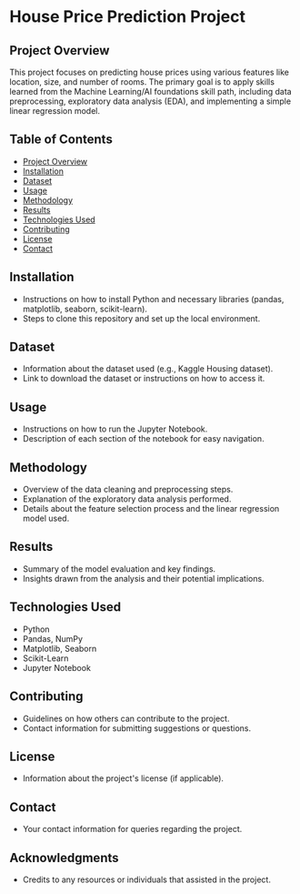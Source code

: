# House Price Prediction Project

## Project Overview
This project focuses on predicting house prices using various features like location, size, and number of rooms. The primary goal is to apply skills learned from the Machine Learning/AI foundations skill path, including data preprocessing, exploratory data analysis (EDA), and implementing a simple linear regression model.

## Table of Contents
- [Project Overview](#project-overview)
- [Installation](#installation)
- [Dataset](#dataset)
- [Usage](#usage)
- [Methodology](#methodology)
- [Results](#results)
- [Technologies Used](#technologies-used)
- [Contributing](#contributing)
- [License](#license)
- [Contact](#contact)

## Installation
- Instructions on how to install Python and necessary libraries (pandas, matplotlib, seaborn, scikit-learn).
- Steps to clone this repository and set up the local environment.

## Dataset
- Information about the dataset used (e.g., Kaggle Housing dataset).
- Link to download the dataset or instructions on how to access it.

## Usage
- Instructions on how to run the Jupyter Notebook.
- Description of each section of the notebook for easy navigation.

## Methodology
- Overview of the data cleaning and preprocessing steps.
- Explanation of the exploratory data analysis performed.
- Details about the feature selection process and the linear regression model used.

## Results
- Summary of the model evaluation and key findings.
- Insights drawn from the analysis and their potential implications.

## Technologies Used
- Python
- Pandas, NumPy
- Matplotlib, Seaborn
- Scikit-Learn
- Jupyter Notebook

## Contributing
- Guidelines on how others can contribute to the project.
- Contact information for submitting suggestions or questions.

## License
- Information about the project's license (if applicable).

## Contact
- Your contact information for queries regarding the project.

## Acknowledgments
- Credits to any resources or individuals that assisted in the project.
